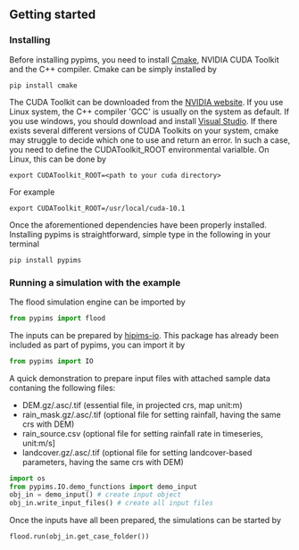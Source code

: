 ## Getting started

### Installing

Before installing pypims, you need to install [Cmake](https://cmake.org/download/), NVIDIA CUDA Toolkit and the C++ compiler. Cmake can be simply installed by

```shell
pip install cmake
```

The CUDA Toolkit can be downloaded from the [NVIDIA website](https://developer.nvidia.com/cuda-downloads). If you use Linux system, the C++ compiler 'GCC' is usually on the system as default. If you use windows, you should download and install [Visual Studio](https://visualstudio.microsoft.com/vs/). If there exists several different versions of CUDA Toolkits on your system, cmake may struggle to decide which one to use and return an error. In such a case, you need to define the CUDAToolkit_ROOT environmental varialble. On Linux, this can be done by

```shell
export CUDAToolkit_ROOT=<path to your cuda directory>
```
For example

```shell
export CUDAToolkit_ROOT=/usr/local/cuda-10.1
```

Once the aforementioned dependencies have been properly installed. Installing pypims is straightforward, simple type in the following in your terminal

```shell
pip install pypims
```

### Running a simulation with the example

The flood simulation engine can be imported by

```python
from pypims import flood
```

The inputs can be prepared by [hipims-io](https://pypi.org/project/hipims-io/). This package has already been included as part of pypims, you can import it by

```python
from pypims import IO
```
A quick demonstration to prepare input files with attached sample data contaning the following files:
- DEM.gz/.asc/.tif (essential file, in projected crs, map unit:m)
- rain_mask.gz/.asc/.tif (optional file for setting rainfall, having the same crs with DEM)
- rain_source.csv (optional file for setting rainfall rate in timeseries, unit:m/s]
- landcover.gz/.asc/.tif (optional file for setting landcover-based parameters, having the same crs with DEM)

```python
import os
from pypims.IO.demo_functions import demo_input
obj_in = demo_input() # create input object
obj_in.write_input_files() # create all input files
```

Once the inputs have all been prepared, the simulations can be started by


```python
flood.run(obj_in.get_case_folder())
```

